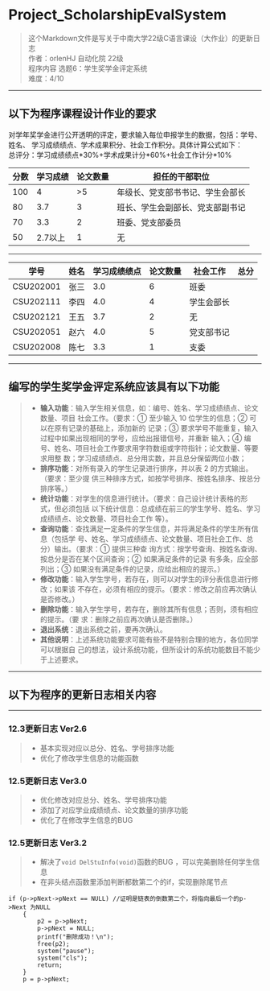 # **Project_ScholarshipEvalSystem** 
>这个Markdown文件是写关于中南大学22级C语言课设（大作业）的更新日志  
>作者：orlenHJ 自动化院 22级  
>程序内容 选题6：学生奖学金评定系统  
>难度：4/10
------
## **以下为程序课程设计作业的要求**
对学年奖学金进行公开透明的评定，要求输入每位申报学生的数据，包括：学号、姓名、
学习成绩绩点、学术成果积分、社会工作积分。具体计算公式如下：  
总评分：学习成绩绩点\*30%+学术成果计分\*60%+社会工作计分\*10%  


|  分数   | 学习成绩   |   论文数量   | 担任的干部职位   |  
|  ----   | ----  |  ----   | ----  |
|100| 4 |>5| 年级长、党支部书书记、学生会部长
|80| 3.7| 3| 班长、学生会副部长、党支部副书记
|70| 3.3| 2 |班委、党支部委员
|50| 2.7以上| 1| 无
----

|学号 |姓名 |学习成绩绩点 |论文数量 |社会工作 |总分
|----|----|----|----|----|----
|CSU202001 |张三 |3.0 |6 |班委
|CSU202111 |李四 |4.0 |4 |学生会部长
|CSU202121 |王五 |3.7 |2 |无
|CSU202051 |赵六 |4.0 |5 |党支部书记
|CSU202008 |陈七 |3.3 |1 |支委
----
## **编写的学生奖学金评定系统应该具有以下功能**
>* **输入功能**：输入学生相关信息，如：编号、姓名、学习成绩绩点、论文数量、项目
社会工作。（要求：① 至少输入 10 位学生的信息；② 可以在原有记录的基础上，添加新的
记录；③ 要求学号不能重复，输入过程中如果出现相同的学号，应给出报错信号，并重新
输入；④ 编号、姓名、项目社会工作要求用字符数组或字符指针；论文数量、等要求用整
数；学习成绩绩点、总分用实数，并且总分保留两位小数；  
>* **排序功能**：对所有录入的学生记录进行排序，并以表 2 的方式输出。（要求：至少提
供三种排序方式，如按学号排序、按姓名排序、按总分排序等。）  
>* **统计功能**：对学生的信息进行统计。（要求：自己设计统计表格的形式，但必须包括
以下统计信息：总成绩在前三的学生学号、姓名、学习成绩绩点、论文数量、项目社会工作
等）。  
>* **查询功能**：查找满足一定条件的学生信息，并将满足条件的学生所有信息（包括学
号、姓名、学习成绩绩点、论文数量、项目社会工作、总分）输出。（要求：① 提供三种查
询方式：按学号查询、按姓名查询、按总分是否在某个区间查询；② 如果满足条件的记录
有多条，应全部列出；③ 如果没有满足条件的记录，应给出相应的提示。）  
>* **修改功能**：输入学生学号，若存在，则可以对学生的评分表信息进行修改；如果该
不存在，必须有相应的提示。（要求：修改之前应再次确认是否修改。）   
>* **删除功能**：输入学生学号，若存在，删除其所有信息；否则，须有相应的提示。（要
求：删除之前应再次确认是否删除。）  
>* **退出系统**：退出系统之前，要再次确认。
>* **其他说明**：上述系统功能要求可能有些不是特别合理的地方，各位同学可以根据自
己的想法，设计系统功能，但所设计的系统功能数目不能少于上述要求。
---
## **以下为程序的更新日志相关内容**  
---
### **12.3更新日志 Ver2.6**
>* 基本实现对应以总分、姓名、学号排序功能
>* 优化了修改学生信息的功能函数
### **12.5更新日志 Ver3.0**
>* 优化修改对应总分、姓名、学号排序功能  
>* 添加了对应学业成绩绩点、论文数量的排序功能
>* 优化了在修改学生信息的BUG
 ### **12.5更新日志 Ver3.2**  
 >* 解决了`void DelStuInfo(void)`函数的BUG ，可以完美删除任何学生信息
 >* 在非头结点函数里添加判断都数第二个的if，实现删除尾节点
  
    if (p->pNext->pNext == NULL) //证明是链表的倒数第二个，将指向最后一个的p->Next 为NULL
		{
			p2 = p->pNext;
			p->pNext = NULL;
			printf("删除成功！\n");
			free(p2);			
			system("pause");
			system("cls");
			return;
		}
		p = p->pNext;











